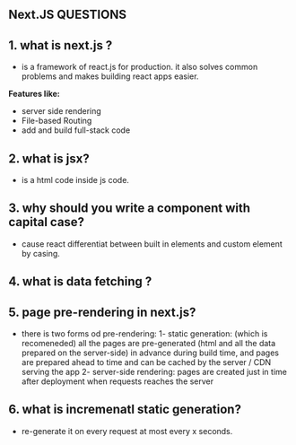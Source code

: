 ## **Next.JS QUESTIONS**
## 1. what is next.js ?
- is a framework of react.js for production. it also solves common problems and  makes building react apps easier.

**Features like:**
- server side rendering 
- File-based Routing
- add and build full-stack code

## 2. what is jsx?
- is a html code inside js code. 

## 3. why should you write a component with capital case?
- cause react differentiat between built in elements and custom element by casing.

## 4. what is data fetching ?

## 5. page pre-rendering in next.js?
- there is two forms od pre-rendering:
    1- static generation: (which is recomeneded) all the pages are pre-generated (html and all the data prepared on the server-side) in advance during build time, and pages are prepared ahead to time and can be cached by the server / CDN serving the app
    2- server-side rendering: pages are created just in time after deployment when requests reaches the server

## 6. what is incremenatl static generation?
- re-generate it on every request at most every x seconds.
